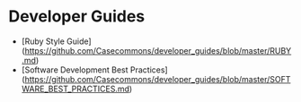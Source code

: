 # Developer Guides

* [Ruby Style Guide] (https://github.com/Casecommons/developer_guides/blob/master/RUBY.md)
* [Software Development Best Practices] (https://github.com/Casecommons/developer_guides/blob/master/SOFTWARE_BEST_PRACTICES.md)
